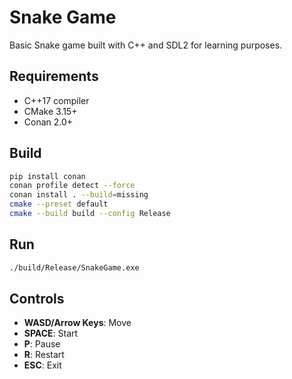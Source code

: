 # Snake Game

Basic Snake game built with C++ and SDL2 for learning purposes.

## Requirements

- C++17 compiler
- CMake 3.15+
- Conan 2.0+

## Build

```bash
pip install conan
conan profile detect --force
conan install . --build=missing
cmake --preset default
cmake --build build --config Release
```

## Run

```bash
./build/Release/SnakeGame.exe
```

## Controls

- **WASD/Arrow Keys**: Move
- **SPACE**: Start
- **P**: Pause
- **R**: Restart
- **ESC**: Exit
